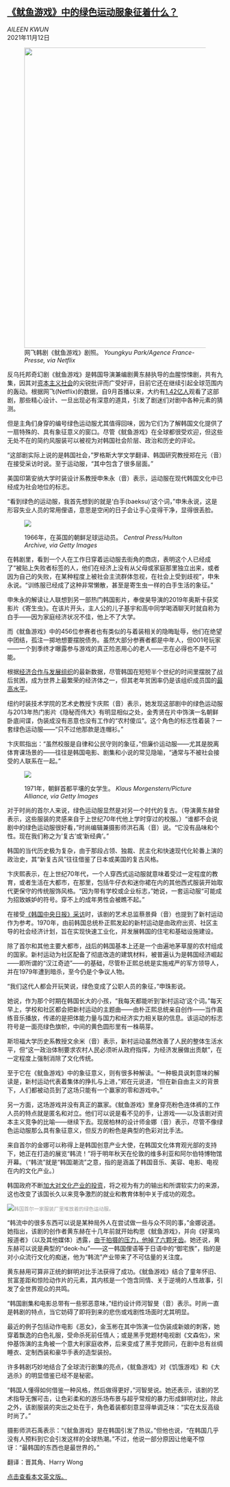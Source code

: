 <!--1636715221000-->
[《鱿鱼游戏》中的绿色运动服象征着什么？](https://cn.nytimes.com/style/20211112/squid-game-track-suits/)
------

<address>AILEEN KWUN</address><time pudate="2021-11-12 06:29:04" datetime="2021-11-12 06:29:04">2021年11月12日</time><figure><img src="https://images.weserv.nl/?url=static01.nyt.com/images/2021/11/14/fashion/10SQUIDSUITS-squidgame/merlin_195958041_a5feeaab-2020-42c3-9315-4a02fe82241b-master1050.jpg" width="1050" height="700"><figcaption>网飞韩剧《鱿鱼游戏》剧照。 <cite>Youngkyu Park/Agence France-Presse, via Netflix</cite></figcaption></figure><section><p>反乌托邦奇幻剧《鱿鱼游戏》是韩国导演兼编剧黄东赫执导的血腥惊悚剧，共有九集，因其对<a href="https://cn.nytimes.com/asia-pacific/20211012/squid-game-netflix-inequality/">资本主义社会</a>的尖锐批评而广受好评，目前它还在继续引起全球范围内的轰动。根据网飞(Netflix)的数据，自9月首播以来，大约有<a rel="noopener noreferrer" target="_blank" href="https://techcrunch.com/2021/10/20/netflix-says-142-million-households-watched-korean-series-squid-game/">1.42亿人</a>观看了这部剧，那些精心设计、一旦出现必有深意的道具，引发了剧迷们对剧中各种元素的猜测。</p><p>但是主角们身穿的编号绿色运动服尤其值得回味，因为它们为了解韩国文化提供了一扇特殊的、具有象征意义的窗口。尽管《鱿鱼游戏》在全球都很受欢迎，但这些无处不在的简约风服装可以被视为对韩国社会阶层、政治和历史的评论。</p><p>“这部剧实际上说的是韩国社会，”罗格斯大学文学翻译、韩国研究教授郑在元（音）在接受采访时说。至于运动服，“其中包含了很多层面。”</p><p>美国印第安纳大学时装设计系教授申朱永（音）表示，运动服在现代韩国文化中已经成为社会地位的标志。</p><p>“看到绿色的运动服，我首先想到的就是‘白手(baeksu)’这个词，”申朱永说，这是形容失业人员的常用俚语，意思是空闲的日子会让手心变得干净，显得很丢脸。</p><p><figure><img src="https://images.weserv.nl/?url=static01.nyt.com/images/2021/11/14/fashion/10SQUIDSUITS-4/10SQUIDSUITS-4-master1050.jpg"></p><figcaption>1966年，在英国的朝鲜足球运动员。 <cite>Central Press/Hulton Archive, via Getty Images</cite></figcaption></figure><p>在韩剧里，看到一个人在工作日穿着运动服去街角的商店，表明这个人已经成了“被贴上失败者标签的人，他们在经济上没有从父母或家庭那里独立出来，或者因为自己的失败，在某种程度上被社会主流群体忽视，在社会上受到歧视”，申朱永说。“训练服已经成了这种非常懒散，甚至是寄生虫一样的白手生活的象征。”</p><p>申朱永的解读让人联想到另一部热门韩国影片，奉俊昊导演的2019年奥斯卡获奖影片《寄生虫》。在该片开头，主人公的儿子基宇和高中同学喝酒聊天时就自称为白手——因为家庭经济状况不佳，他上不了大学。</p><p>而《鱿鱼游戏》中的456位参赛者也有类似的与着装相关的隐晦耻辱，他们在绝望中团结，孤注一掷地想要摆脱债务。虽然大部分参赛者都是中年人，但001号玩家——一个到季终才曝露参与游戏的真正险恶用心的老人——志在必得也不是不可能。</p><p>根据<a rel="noopener noreferrer" target="_blank" href="https://data.oecd.org/inequality/poverty-rate.htm">经济合作与发展组织</a>的最新数据，尽管韩国在短短半个世纪的时间里摆脱了战后贫困，成为世界上最繁荣的经济体之一，但其老年贫困率仍是该组织成员国的<a rel="noopener noreferrer" target="_blank" href="https://www.npr.org/sections/parallels/2015/04/10/398498496/a-forgotten-generation-half-of-s-koreas-elderly-live-in-poverty">最高水平</a>。</p><p>纽约时装技术学院的艺术史教授卞庆熙（音）表示，她发现这部剧中的绿色运动服与2013年热门影片《隐秘而伟大》有明显相似之处，金秀贤在片中饰演一名朝鲜卧底间谍，伪装成没有恶意也没有工作的“农村傻瓜”。这个角色的标志性着装？一套绿色运动服——“只不过他那款是连帽衫。”</p><p>卞庆熙指出：“虽然校服是自律和公民守则的象征，”但廉价运动服——尤其是脱离体育课场景的——往往是韩国电影、剧集和小说的常见隐喻，“通常与不被社会接受的人联系在一起。”</p><p><figure><img src="https://images.weserv.nl/?url=static01.nyt.com/images/2021/11/14/fashion/10SQUIDSUIT-3/10SQUIDSUIT-3-master1050.jpg"></p><figcaption>1971年，朝鲜首都平壤的女学生。 <cite>Klaus Morgenstern/Picture Alliance, via Getty Images</cite></figcaption></figure><p>对于时尚的首尔人来说，绿色运动服显然是对另一个时代的复古。（导演黄东赫曾表示，这些服装的灵感来自于上世纪70年代他上学时穿过的校服。）“谁都不会说剧中的绿色运动服很好看，”时尚编辑兼摄影师洪石禹（音）说。“它没有品味和个性。现在我们称之为‘复古’或‘新经典’。”</p><p>韩国的当代历史极为复杂，由于那段占领、独裁、民主化和快速现代化轮番上演的政治史，其“新复古风”往往借鉴了日本或美国的复古风格。</p><p>卞庆熙表示，在上世纪70年代，一个人穿西式运动服就意味着受过一定程度的教育，或者生活在大都市，在那里，包括牛仔衣和迷你裙在内的其他西式服装开始取代更保守的传统服饰风格。“因为带有学校或企业标志，”她说，一套运动服“可能成为招致嫉妒的符号。穿不上的成年男性会被瞧不起。”</p><p>在接受<a rel="noopener noreferrer" target="_blank" href="https://koreajoongangdaily.joins.com/2021/10/11/entertainment/television/Squid-Game-art-director-set/20211011144722358.html" title="Link: https://koreajoongangdaily.joins.com/2021/10/11/entertainment/television/Squid-Game-art-director-set/20211011144722358.html">《韩国中央日报》采访</a>时，该剧的艺术总监蔡景舜（音）也提到了新村运动作为参考。1970年，由前韩国总统朴正熙发起的新村运动是由政府出资、社区主导的社会经济计划，旨在实现快速工业化，并发展韩国的住宅和基础设施建设。</p><p>除了首尔和其他主要大都市，战后的韩国基本上还是一个由遍地茅草屋的农村组成的国家。新村运动为社区配备了彻底改造的建筑材料，被普遍认为是韩国经济崛起——即所谓的“汉江奇迹”——的基础，尽管朴正熙总统是实施戒严的军方领导人，并在1979年遭到暗杀，至今仍是个争议人物。</p><p>“我们这代人都会开玩笑说，绿色变成了公职人员的象征，”申珠影说。</p><p>她说，作为那个时期在韩国长大的小孩，“我每天都能听到‘新村运动’这个词。”每天早上，学校和社区都会把新村运动的主题曲——由朴正熙总统亲自创作——当作晨练音乐播放，传递的是把体能力量与国力和经济实力相关联的信息。该运动的标志符号是一面亮绿色旗帜，中间的黄色圆形里有一株萌芽。</p><p>斯坦福大学历史系教授文余米（音）表示，新村运动虽然改善了人民的整体生活水平，但“这一政治体制要求农村人民必须听从政府指挥，为经济发展做出贡献”，在一定程度上强制消除了文化传统。</p><p>至于它在《鱿鱼游戏》中的象征意义，则有很多种解读。“一种极具讽刺意味的解读是，新村运动代表着集体的挣扎与上进，”郑在元说道，“但在新自由主义的背景下，人们都被动员到了这场只能有一个赢家的零和游戏中。”</p><p>另一方面，这场游戏并没有真正的赢家。《鱿鱼游戏》里身穿亮粉色连体裤的工作人员的特点就是匿名和对立。他们可以说是看不见的手，让游戏——以及该剧对资本主义竞争的比喻——继续下去。现居柏林的设计师金娜（音）表示，尽管不像绿色运动服那么具有象征意义，但反方的粉色是典型的色彩对比手法。</p><p>来自首尔的金娜可以称得上是韩国创意产业大使，在韩国文化体育观光部的支持下，她正在打造的展览“韩流！”将于明年秋天在伦敦的维多利亚和阿尔伯特博物馆开幕。（“韩流”就是“韩国潮流”之意，指的是涵盖了韩国音乐、美容、电影、电视在内的文化产业。）</p><p>韩国政府不断<a href="https://cn.nytimes.com/asia-pacific/20211104/squid-game-korea-bts/">加大对文化产业的投资</a>，将之视为有力的输出和所谓软实力的来源，这也改变了该国长久以来竞争激烈的就业和教育体制中关于成功的观念。</p><p><img src="https://images.weserv.nl/?url=static01.nyt.com/images/2021/11/10/fashion/10SQUIDSUITS-tracksuits/merlin_196638816_b323220a-5e8a-4a75-b683-2eac02f09e80-master1050.jpg"><small style="color: #999;">韩国首尔一家服装厂里堆放着的绿色运动服。</small></p><p>“韩流中的很多东西可以说是某种局外人在尝试做一些与众不同的事，”金娜说道。她指出，该剧的创作者黄东赫在十几年前就开始构思《鱿鱼游戏》，并向《好莱坞报道者》（以及其他媒体）透露，<a rel="noopener noreferrer" target="_blank" href="https://www.hollywoodreporter.com/tv/tv-news/squid-game-creator-season-2-meaning-1235030617/">由于拍摄的压力，他掉了六颗牙齿</a>。她还说，黄东赫可以说是典型的“deok-hu”——这一韩国俚语等于日语中的“御宅族”，指的是对小众流行文化的痴迷，他为“韩流”产业带来了不可估量的关注度。</p><p>黄东赫用可算非正统的鲜明对比手法获得了成功。《鱿鱼游戏》结合了童年怀旧、贫富差距和惊险动作片的元素，其内核是一个饱含同情、关于逆境的人性故事，引发了全世界观众的共鸣。</p><p>“韩国剧集和电影总带有一些邪恶意味，”纽约设计师河智旻（音）表示。时尚一直是韩剧的特点，当它妨碍了即将到来的悲伤或戏剧性场面时尤其明显。</p><p>最近的例子包括动作电影《恶女》，金玉彬在其中饰演一位伪装成新娘的刺客，她穿着飘逸的白色礼服，受命杀死前任情人；或是黑手党题材电视剧《文森佐》，宋仲基饰演的主角被一个意大利家庭收养，后来变成了黑手党顾问，在剧中总有丝绸睡衣、定制西装和豪华手表的造型装扮。</p><p>许多韩剧巧妙地结合了全球流行剧集的亮点，《鱿鱼游戏》对《饥饿游戏》和《大逃杀》的明显借鉴已经不是秘密。</p><p>“韩国人懂得如何借鉴一种风格，然后做得更好，”河智旻说。她还表示，该剧的艺术指导无懈可击，让色彩柔和的游乐场布景与超乎常规的暴力形成鲜明对比，除此之外，该剧服装的突出之处在于，角色着装都刻意显得单调乏味：“实在太反高级时尚了。”</p><p>摄影师洪石禹表示：“《鱿鱼游戏》是在韩国引发了热议。”但他也说，“在韩国几乎没有人预料到它会引发这样的全球热潮。”不过，他说一部分原因让他毫不惊讶：“最韩国的东西也是最世界的。”</p></section><footer><p>翻译：晋其角、Harry Wong</p><p><a rel="nofollow" target="_blank" href="https://www.nytimes.com/2021/11/11/style/squid-game-track-suits.html">点击查看本文英文版。</a></p></footer>
